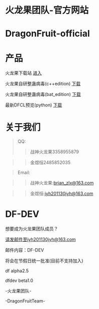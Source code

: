 # 火龙果团队-官方网站
# DragonFruit-official
# 产品
火龙果下载站 
[进入](https://ah26912929.icoc.ws/col.jsp?id=101)  

火龙果自研整蛊病毒(c++edition)
[下载](launchit.zip) 

火龙果自研整蛊病毒(bat_edition)
[下载](火龙果团队-自研病毒.zip)

最新DFCL预览(python)
[下载](DFCRAFT.zip)


# 关于我们 
>QQ: 
>>战神火龙果3358955879 

>>金煜恒2485852035 

>Email: 

>>战神火龙果:brian_zlx@163.com 

>>金煜恒:jyh201130jyh@163.com 

# DF-DEV 
想要成为火龙果团队成员？ 

请发邮件至jyh201130jyh@163.com 

邮件内容：DF-DEV 

将会在节假日统一批准(目前不支持加入)

df alpha2.5 

dfdev beta1.0

   -火龙果团队- 
   
-DragonFruitTeam-  
